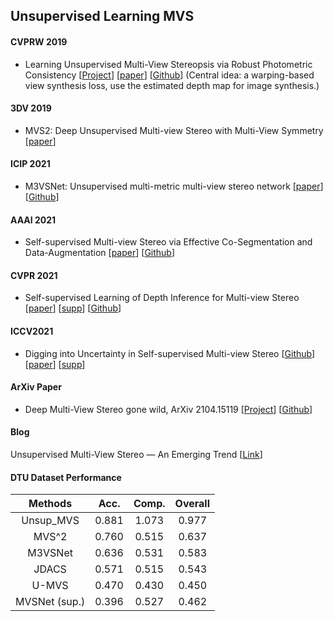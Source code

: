 ## Unsupervised Learning MVS

#### CVPRW 2019
+ Learning Unsupervised Multi-View Stereopsis via Robust Photometric Consistency [[Project](https://tejaskhot.github.io/unsup_mvs/)] [[paper](https://tejaskhot.github.io/unsup_mvs/)] [[Github](https://github.com/tejaskhot/unsup_mvs)] (Central idea: a warping-based view synthesis loss, use the estimated depth map for image synthesis.)

#### 3DV 2019
+ MVS2: Deep Unsupervised Multi-view Stereo with Multi-View Symmetry [[paper](https://ieeexplore.ieee.org/document/8885975)]

#### ICIP 2021
+ M3VSNet: Unsupervised multi-metric multi-view stereo network [[paper](https://ieeexplore.ieee.org/abstract/document/9506469)] [[Github](https://github.com/whubaichuan/M3VSNet)]

#### AAAI 2021
+ Self-supervised Multi-view Stereo via Effective Co-Segmentation and Data-Augmentation [[paper](https://www.aaai.org/AAAI21Papers/AAAI-2549.XuH.pdf)] [[Github](https://github.com/ToughStoneX/Self-Supervised-MVS)]

#### CVPR 2021
+ Self-supervised Learning of Depth Inference for Multi-view Stereo [[paper](https://openaccess.thecvf.com/content/CVPR2021/papers/Yang_Self-Supervised_Learning_of_Depth_Inference_for_Multi-View_Stereo_CVPR_2021_paper.pdf)] [[supp](https://openaccess.thecvf.com/content/CVPR2021/supplemental/Yang_Self-Supervised_Learning_of_CVPR_2021_supplemental.pdf)] [[Github](https://github.com/JiayuYANG/Self-supervised-CVP-MVSNet)]

#### ICCV2021
+ Digging into Uncertainty in Self-supervised Multi-view Stereo [[Github](https://github.com/ToughStoneX/U-MVS)] [[paper](https://openaccess.thecvf.com/content/ICCV2021/papers/Xu_Digging_Into_Uncertainty_in_Self-Supervised_Multi-View_Stereo_ICCV_2021_paper.pdf)] [[supp](https://openaccess.thecvf.com/content/ICCV2021/supplemental/Xu_Digging_Into_Uncertainty_ICCV_2021_supplemental.pdf)]

#### ArXiv Paper
+ Deep Multi-View Stereo gone wild, ArXiv 2104.15119 [[Project](https://imagine.enpc.fr/~darmonf/wild_deep_mvs/)] [[Github](https://github.com/fdarmon/wild_deep_mvs)]

#### Blog
Unsupervised Multi-View Stereo — An Emerging Trend [[Link](https://medium.com/analytics-vidhya/unsupervised-multi-view-stereo-an-emerging-trend-4d3034e23e9e)]



<!--

### Semi-Supervised Methods
+ A Novel Semi-supervised Learning Method for Multi-view Stereo



#### Weakly-supervised stereo matching

+ Unsupervised Adaption using *Confidence Guided Loss*
+ Semi-supervised stereo matching: sparse Lidar and photometric consistency
+ Unsupervised Learning of Stereo Matching: in an iterative manner using Left-Right consistency Check

-->



#### DTU Dataset Performance

|    Methods    | Acc.  | Comp. | Overall |
| :-----------: | :---: | :---: | :-----: |
|   Unsup_MVS   | 0.881 | 1.073 |  0.977  |
|     MVS^2     | 0.760 | 0.515 |  0.637  |
|    M3VSNet    | 0.636 | 0.531 |  0.583  |
|     JDACS     | 0.571 | 0.515 |  0.543  |
|     U-MVS     | 0.470 | 0.430 |  0.450  |
| MVSNet (sup.) | 0.396 | 0.527 |  0.462  |

